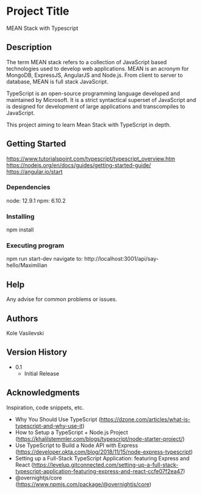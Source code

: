 # Project Title
MEAN Stack with Typescript

## Description
The term MEAN stack refers to a collection of JavaScript based technologies used to develop web applications. MEAN is an acronym for MongoDB, ExpressJS, AngularJS and Node.js. From client to server to database, MEAN is full stack JavaScript.

TypeScript is an open-source programming language developed and maintained by Microsoft. It is a strict syntactical superset of JavaScript and is designed for development of large applications and transcompiles to JavaScript.

This project aiming to learn Mean Stack with TypeScript in depth.

## Getting Started
https://www.tutorialspoint.com/typescript/typescript_overview.htm
https://nodejs.org/en/docs/guides/getting-started-guide/
https://angular.io/start

### Dependencies

node: 12.9.1
npm: 6.10.2

### Installing

npm install

### Executing program

npm run start-dev
navigate to: http://localhost:3001/api/say-hello/Maximilian

## Help

Any advise for common problems or issues.

## Authors

Kole Vasilevski

## Version History

* 0.1
    * Initial Release


## Acknowledgments

Inspiration, code snippets, etc.
* Why You Should Use TypeScript (https://dzone.com/articles/what-is-typescript-and-why-use-it)
* How to Setup a TypeScript + Node.js Project (https://khalilstemmler.com/blogs/typescript/node-starter-project/)
* Use TypeScript to Build a Node API with Express (https://developer.okta.com/blog/2018/11/15/node-express-typescript)
* Setting up a Full-Stack TypeScript Application: featuring Express and React (https://levelup.gitconnected.com/setting-up-a-full-stack-typescript-application-featuring-express-and-react-ccfe07f2ea47)
* @overnightjs/core (https://www.npmjs.com/package/@overnightjs/core)


